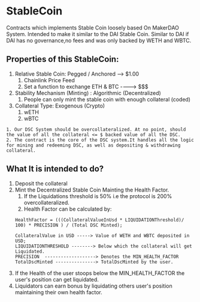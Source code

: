 # StableCoin 
Contracts which implements Stable Coin loosely based On MakerDAO System. Intended to make it similar to the 
DAI Stable Coin. Similar to DAI if DAI has no governance,no fees and was only backed by WETH and WBTC.

## Properties of this StableCoin:
1. Relative Stable Coin: Pegged / Anchored --> $1.00
    1. Chainlink Price Feed
    2. Set a function to exchange ETH & BTC ----> $$$
2. Stability Mechanism (Minting) : Algorithmic (Decentralized)
    1. People can only mint the stable coin with enough collateral (coded)
3. Collateral Type: Exogenous (Crypto)
    1. wETH
    2. wBTC

```
1. Our DSC System should be overcollateralized. At no point, should the value of all the collateral <= $ backed value of all the DSC.
2. The contract is the core of the DSC system.It handles all the logic for mining and redeeming DSC, as well as depositing & withdrawing collateral.

```

## What It is intended to do?
1. Deposit the collateral
2. Mint the Decentralized Stable Coin Mainting the Health Factor.
    1. If the Liquidations threshold is 50% i.e the protocol is 200% overcollateralized.
    2. Health Factor can be calculated by:
    ```
    HealthFactor = (((CollateralValueInUsd * LIQUIDATIONThreshold)/ 100) * PRECISION ) / (Total DSC Minted);

    CollateralValue in USD -----> Value of WETH and WBTC deposited in USD;
    LIQUIDATIONTHRESHOLD --------> Below which the collateral will get Liquidated.
    PRECISION  -------------------> Denotes the MIN_HEALTH_FACTOR 
    TotalDscMinted ---------------> TotalDscMinted by the user.

    ```
3. If the Health of the user stoops below the MIN_HEALTH_FACTOR the user's position can get
    liquidated.
4. Liquidators can earn bonus by liquidating others user's position maintaining their own health factor.